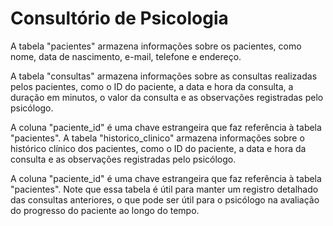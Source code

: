 # Consultório de Psicologia

A tabela "pacientes" armazena informações sobre os pacientes, como nome, data de nascimento, e-mail, telefone e endereço.   

A tabela "consultas" armazena informações sobre as consultas realizadas pelos pacientes, como o ID do paciente, a data e hora da consulta, a duração em minutos, o valor da consulta e as observações registradas pelo psicólogo. 


A coluna "paciente_id" é uma chave estrangeira que faz referência à tabela "pacientes".
A tabela "historico_clinico" armazena informações sobre o histórico clínico dos pacientes, como o ID do paciente, a data e hora da consulta e as observações registradas pelo psicólogo. 

A coluna "paciente_id" é uma chave estrangeira que faz referência à tabela "pacientes". Note que essa tabela é útil para manter um registro detalhado das consultas anteriores, o que pode ser útil para o psicólogo na avaliação do progresso do paciente ao longo do tempo.
